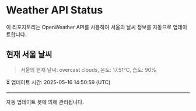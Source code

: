 
# Weather API Status

이 리포지토리는 OpenWeather API를 사용하여 서울의 날씨 정보를 자동으로 업데이트합니다.

## 현재 서울 날씨
> 서울의 현재 날씨: overcast clouds, 온도: 17.51°C, 습도: 90%

⏳ 업데이트 시간: 2025-05-16 14:50:59 (UTC)

---
자동 업데이트 봇에 의해 관리됩니다.
